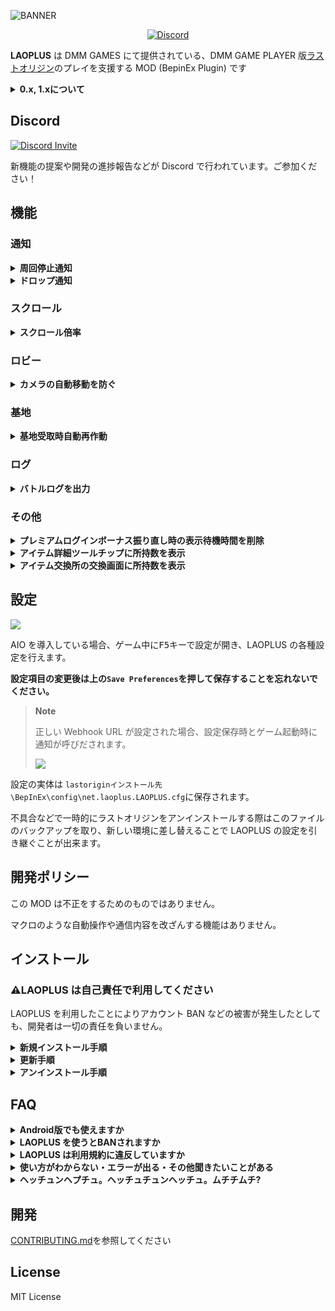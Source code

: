 ![BANNER](https://user-images.githubusercontent.com/3516343/185739554-77146afe-404a-4aca-8f48-4a857b09633e.png)

<p align="center">
    <a href="https://discord.gg/EGWqTuhjrE">
        <img src="https://img.shields.io/discord/913406465312690217.svg?label=&logo=discord&logoColor=ffffff&color=5865F2&labelColor=5865F2&style=flat-square" alt="Discord" />
    </a>
</p>

**LAOPLUS** は DMM GAMES にて提供されている、DMM GAME PLAYER 版[ラストオリジン](https://www.last-origin.com/)のプレイを支援する MOD (BepinEx Plugin) です

<details>
<summary><b>0.x, 1.xについて</b></summary>

0.x, 1.x は過去にリリースされていたブラウザ版向けの userscript でした。5 月 24 日のブラウザ版のサービス終了と DMM GAME PLAYER 版への移行に伴い、LAOPLUS も移行されました。

- [1.x のソースコード](https://github.com/eai04191/laoplus/tree/b55df450060082db4c42fdcffcd327b009bc154a)
- [最終ビルド](https://github.com/eai04191/laoplus/tree/7c676e887ec491e8811c786c90ef7bad75e796db)

---

</details>

## Discord

[![Discord Invite](https://invidget.switchblade.xyz/EGWqTuhjrE?theme=light)](https://discord.gg/EGWqTuhjrE)

新機能の提案や開発の進捗報告などが Discord で行われています。ご参加ください！

## 機能

### 通知

<details>
<summary><b>周回停止通知</b></summary>

![](https://user-images.githubusercontent.com/3516343/173385903-6157a00e-e7bf-402d-baa8-65ae4f5c5a16.png)

周回停止時に画面に出る「以下の理由で、これ以上反復戦闘が行えません。」から始まるメッセージの通知を検出したとき Discord に通知を送信します。

---

</details>

<details>
<summary><b>ドロップ通知</b></summary>

![](https://user-images.githubusercontent.com/3516343/173386269-55be8420-273f-424c-9336-59dc637772b6.png)

ウェーブごとのユニットと装備品の入手を検知して Discord に通知を送信します。

---

</details>

### スクロール

<details>
<summary><b>スクロール倍率</b></summary>

|                                                デフォルト                                                 |                                            スクロール倍率 6 倍                                            |
| :-------------------------------------------------------------------------------------------------------: | :-------------------------------------------------------------------------------------------------------: |
| ![](https://user-images.githubusercontent.com/3516343/172043512-a679f80a-91d2-49b3-838b-4483b3189f3e.gif) | ![](https://user-images.githubusercontent.com/3516343/172043513-19b3ce33-dcc5-4220-b716-b87b459a3f26.gif) |

戦闘員一覧や装備一覧などのウィンドウでホイールスクロールした際に移動量がやたら小さい問題に対する修正です。

スクロールが発生したときにこの倍率を掛けた値分スクロールするようになります。

---

</details>

### ロビー

<details>
<summary><b>カメラの自動移動を防ぐ</b></summary>

https://user-images.githubusercontent.com/3516343/181697575-2a036456-38b7-4d7a-922b-b05c6b9d1e67.mp4

ロビーでのカメラ移動時にカメラが自動で中央に戻らないようにします。

好きな位置でスクリーンショットを撮りたいときに有用です。

---

</details>

### 基地

<details>
<summary><b>基地受取時自動再作動</b></summary>

https://user-images.githubusercontent.com/3516343/173115422-5cf61115-4a0a-4cdf-9f79-13147491997f.mp4

基地の生産施設にて製作報酬を受取時、自動でポップアップ内の再作動ボタンを押します。

---

</details>

### ログ

<details>
<summary><b>バトルログを出力</b></summary>

![](https://user-images.githubusercontent.com/3516343/173231815-47bfff0e-3523-4ec6-a4aa-9e6c6f872738.png)

バトルログを BepinEx のログに出力します。特定のギミックを確認したい場合などの一時的な利用が想定されています。

ログはデフォルトで `lastoriginインストール先\BepinEx\LogOutput.log` に保存され、再起動時に過去のログが削除されます。

---

</details>

### その他

<details>
<summary><b>プレミアムログインボーナス振り直し時の表示待機時間を削除</b></summary>

https://user-images.githubusercontent.com/3516343/176680128-269b23a7-0f97-44ac-b67a-dc9d6730916c.mp4

通常 1 つずつ表示されるプレミアムログインボーナスの表示待機時間を削除し、すべて同時に表示されるようにします。

---

</details>

<details>
<summary><b>アイテム詳細ツールチップに所持数を表示</b></summary>

![](https://user-images.githubusercontent.com/3516343/181692396-a456800c-cb9c-470c-8626-7b5d9ad7f13c.png)

アイテム長押し時に表示される項目詳細情報にそのアイテムの所持数を表示します。

---

</details>

<details>
<summary><b>アイテム交換所の交換画面に所持数を表示</b></summary>

![](https://user-images.githubusercontent.com/3516343/181692711-fed7e7f3-77f2-4e81-800d-4862ff25ae82.png)

アイテム交換所の交換画面にそのアイテムの所持数を表示します。

---

</details>

## 設定

![](https://user-images.githubusercontent.com/3516343/173232374-95b1b5c5-267f-4abe-8d1a-5d4bf236ae43.png)

AIO を導入している場合、ゲーム中に<kbd>F5</kbd>キーで設定が開き、LAOPLUS の各種設定を行えます。

**設定項目の変更後は上の`Save Preferences`を押して保存することを忘れないでください。**

> **Note**
>
> 正しい Webhook URL が設定された場合、設定保存時とゲーム起動時に通知が呼びだされます。
>
> ![](https://user-images.githubusercontent.com/3516343/173385706-54fd8eb4-de3f-4fda-ab4c-4be834bb1fe4.png)

設定の実体は `lastoriginインストール先\BepInEx\config\net.laoplus.LAOPLUS.cfg`に保存されます。

不具合などで一時的にラストオリジンをアンインストールする際はこのファイルのバックアップを取り、新しい環境に差し替えることで LAOPLUS の設定を引き継ぐことが出来ます。

## 開発ポリシー

この MOD は不正をするためのものではありません。

マクロのような自動操作や通信内容を改ざんする機能はありません。

## インストール

### ⚠️LAOPLUS は自己責任で利用してください

LAOPLUS を利用したことによりアカウント BAN などの被害が発生したとしても、開発者は一切の責任を負いません。

<details>
<summary><b>新規インストール手順</b></summary>

LAOPLUS は「ラストオリジン」「ラストオリジン R」のどちらにも導入可能です。

1. [releases](https://github.com/eai04191/laoplus/releases) から最新の `LAOPLUS_x.x.x_AIO.zip` をダウンロードする
2. `winhttp.dll`などが入っている zip ファイルの中身をコピーする

    - ![](https://user-images.githubusercontent.com/3516343/172044273-07f20b45-7f27-453b-8c72-d27bacd602e9.png)

3. (`LastOrigin_R.exe`か`LastOrigin_N.exe`のある) 「LastOrigin のインストールフォルダ」に貼り付ける

    - ![](https://user-images.githubusercontent.com/3516343/172044274-6f21a7a1-0793-447d-90e0-02eea060a945.png)

4. ゲームを起動すると反映されているはずです

> **Note**
>
> LastOrigin のインストールフォルダは DMM GAME PLAYER の **詳細** から **ダウンロード先フォルダの表示** を選択することで開くことが出来ます
>
> 1. ![](https://user-images.githubusercontent.com/3516343/172044134-f8f994ca-24d3-4f80-bb47-18a571cd49af.png)
> 2. ![](https://user-images.githubusercontent.com/3516343/172044132-3d5d91a0-1d63-456a-b6c1-02da7090a525.png)

> **Note**
>
> AIO.zip はこれだけで導入が完了できるように
>
> - [最新の BepinEx の Bleeding Edge ビルド](https://builds.bepinex.dev/projects/bepinex_be)
> - [BepInExConfigManager](https://github.com/sinai-dev/BepInExConfigManager)
> - [UniverseLib](https://github.com/sinai-dev/UniverseLib)
> - LAOPLUS
>
> が含まれています。
>
> PluginOnly.zip には LAOPLUS のみが含まれています。

手順などが不明な場合は [Discord](https://discord.gg/EGWqTuhjrE) か[作者 Twitter](https://twitter.com/eai04191) の DM で聞いてください

---

</details>

<details>
<summary><b>更新手順</b></summary>

新規インストール手順で上書きしてもよいですが、使用ライブラリの更新などがない場合はプラグインだけの更新でも問題ありません。

1. [releases](https://github.com/eai04191/laoplus/releases) から最新の `LAOPLUS_x.x.x_PluginOnly.zip` をダウンロードする
2. zip に含まれている`net.laoplus.LAOPLUS.dll`を`LastOriginインストール先\BepInEx\plugins\net.laoplus.LAOPLUS.dll` に上書きする

---

</details>

<details>
<summary><b>アンインストール手順</b></summary>

### 一時的に無効化したい場合

LastOrigin のインストールフォルダにある `winhttp.dll` を、デスクトップなど別の場所に移動させるとすべての mod が読み込まれなくなります。

### 完全にアンインストールしたい場合

LastOrigin のインストールフォルダにある

- winhttp.dll
- doorstop_config.ini
- mono フォルダ
- BepInEx フォルダ

を削除してください。

---

</details>

## FAQ

<details>
<summary><b>Android版でも使えますか</b></summary>

- 無理です
- Android 版ゲームに BepinEx のようなゲームパッチャーを導入できれば使えるかもしれません
- できそうな知見があればご連絡ください

---

</details>

<details>
<summary><b>LAOPLUS を使うとBANされますか</b></summary>

- 少なくとも[私](https://github.com/eai04191)はされていません
- 私が BAN されたくないので BAN されるような機能を実装するつもりもありません

---

</details>

<details>
<summary><b>LAOPLUS は利用規約に違反していますか</b></summary>

以下がラストオリジン初回起動時に表示される利用規約です

https://pig.games/ja/terms.html

自身で判断し、自己責任で使用してください。

---

</details>

<details>
<summary><b>使い方がわからない・エラーが出る・その他聞きたいことがある</b></summary>

- [Discord](https://discord.gg/EGWqTuhjrE) か [作者 Twitter](https://twitter.com/eai04191) の DM で聞いてください

---

</details>

<details>
<summary><b>ヘッチュンヘプチュ。ヘッチュチュンヘッチュ。ムチチムチ?</b></summary>

- しらん

---

</details>

## 開発

[CONTRIBUTING.md](CONTRIBUTING.md)を参照してください

## License

MIT License
